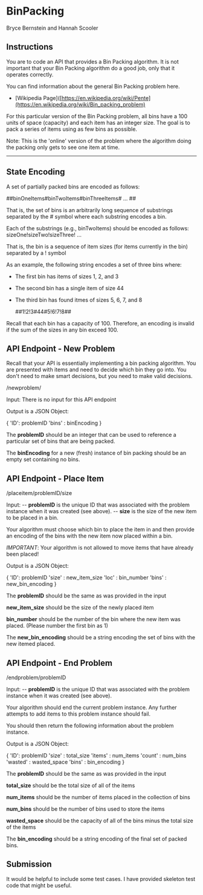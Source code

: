 # BinPacking

Bryce Bernstein and Hannah Scooler

## Instructions 
You are to code an API that provides a Bin Packing algorithm. It is not important that your Bin Packing algorithm do a good job, only that it operates correctly.

You can find information about the general Bin Packing problem here.
- [Wikipedia Page]([https://en.wikipedia.org/wiki/Pente](https://en.wikipedia.org/wiki/Bin_packing_problem)

For this particular version of the Bin Packing problem, all bins have a 100 units of space (capacity) and each item has an integer size.
The goal is to pack a series of items using as few bins as possible. 

Note: This is the 'online' version of the problem where the algorithm doing the packing only gets to see one item at time. 

---

## State Encoding

A set of partially packed bins are encoded as follows:

  ##binOneItems#binTwoItems#binThreeItems# ... ##

That is, the set of bins is an arbitrarily long sequence of substrings separated by the # symbol where each substring encodes a bin.

Each of the substrings (e.g., binTwoItems) should be encoded as follows:
  sizeOne!sizeTwo!sizeThree! ... 

That is, the bin is a sequence of item sizes (for items currently in the bin) separated by a ! symbol

As an example, the following string encodes a set of three bins where:
- The first bin has items of sizes 1, 2, and 3
- The second bin has a single item of size 44
- The third bin has found itmes of sizes 5, 6, 7, and 8

  ##1!2!3#44#5!6!7!8##

Recall that each bin has a capacity of 100. Therefore, an encoding is invalid if the sum of the sizes in any bin exceed 100.

## API Endpoint - New Problem

Recall that your API is essentially implementing a bin packing algorithm. You are presented with items and need to decide which bin they go into. 
You don't need to make smart decisions, but you need to make valid decisions.

/newproblem/

Input: There is no input for this API endpoint

Output is a JSON Object:

  {
  'ID': problemID
  'bins' : binEncoding
  }

The **problemID** should be an integer that can be used to reference a particular set of bins that are being packed.

The **binEncoding** for a new (fresh) instance of bin packing should be an empty set containing no bins. 

## API Endpoint - Place Item

/placeitem/problemID/size

Input: 
-- **problemID** is the unique ID that was associated with the problem instance when it was created (see above). 
-- **size** is the size of the new item to be placed in a bin.

Your algorithm must choose which bin to place the item in and then provide an encoding of the bins with the new item now placed within a bin.

*IMPORTANT*: Your algorithm is not allowed to move items that have already been placed!

Output is a JSON Object:

  {
  'ID': problemID
  'size' : new_item_size
  'loc' : bin_number
  'bins' : new_bin_encoding
  }

The **problemID** should be the same as was provided in the input

**new_item_size** should be the size of the newly placed item 

**bin_number** should be the number of the bin where the new item was placed. (Please number the first bin as 1)

The **new_bin_encoding** should be a string encoding the set of bins with the new itemed placed.

## API Endpoint - End Problem

/endproblem/problemID

Input: 
-- **problemID** is the unique ID that was associated with the problem instance when it was created (see above). 

Your algorithm should end the current problem instance. Any further attempts to add items to this problem instance should fail.

You should then return the following information about the problem instance.

Output is a JSON Object:

  {
  'ID': problemID
  'size' : total_size
  'items' : num_items
  'count' : num_bins
  'wasted' : wasted_space
  'bins' : bin_encoding
  }

The **problemID** should be the same as was provided in the input

**total_size** should be the total size of all of the items

**num_items** should be the number of items placed in the collection of bins

**num_bins** should be the number of bins used to store the items

**wasted_space** should be the capacity of all of the bins minus the total size of the items

The **bin_encoding** should be a string encoding of the final set of packed bins.

## Submission

It would be helpful to include some test cases. I have provided skeleton test code that might be useful.

